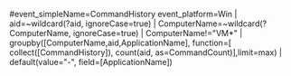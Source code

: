 #event_simpleName=CommandHistory event_platform=Win
| aid=~wildcard(?aid, ignoreCase=true) 
| ComputerName=~wildcard(?ComputerName, ignoreCase=true) 
| ComputerName!="VM*"
| groupby([ComputerName,aid,ApplicationName], function=[ collect([CommandHistory]), count(aid, as=CommandCount)],limit=max)
| default(value="-", field=[ApplicationName])
